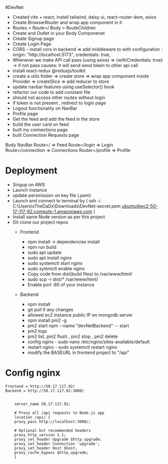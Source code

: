 #DevNet

- Created vite + react, install tailwind, daisy ui, react-router-dom, axios
- Create BrowserRouter and wrap app component in it
- Routes > Route=/ Body > RouteChildren
- Create and Outlet in your Body Componenet
- Create Signup page
- Create Login Page
- CORS - install cors in backend => add middleware to with configuration : origin: "http://localhost:5173", credentials: true, 
- Whenever we make API call pass (using axios) => {withCredentials: true}   -> if not pass causes: it will send send token to other api call
- install react-redux @reduxjs/toolkit
- create a utils folder => create store => wrap app component inside Provider => createSlice => add reducer to store
- update navbar features using useSelector() hook
- refactor our code to add constant file 
- should not access other routes without login
- if token is not present , redirect to login page
- Logout functionality on NavBar
- Profile page
- Get the feed and add the feed in the store
- build the user card on feed
- built my connections page
- built Connection Requests page









Body
    NavBar
    Route=/ => Feed 
    Route=/login => Login  
    Route=/connection => Connections
    Router=/profile => Profile





# Deployment

- Singup on AWS
- Launch instance
- update persmission on key file (.pem)
- Launch and connect to terminal by ( ssh -i C:\Users\xTheDaDx\Downloads\DevNet-secret.pem ubuntu@ec2-50-17-117-92.compute-1.amazonaws.com )
- Install same Node version as per this project
- Git clone our project repos
    - Frontend 
        - npm install -> dependencies install
        - npm run build
        - sudo apt update 
        - sudo apt install nginx  
        - sudo systemctl start nginx
        - sudo sytemctl enable nginx
        - Copy code from dist(build files) to /var/www/html/
        - sudo scp -r dist/* /var/www/html/
        - Enable port :80 of your instance

    - Backend 
        - npm install 
        - git pull if any changes
        - allowed ec2 instance public IP on mongodb server
        - npm install pm2 -g
        - pm2 start npm --name "devNetBackend" -- start
        - pm2 logs
        - pm2 list, pm2 flush <name> , pm2 stop <name>, pm2 delete <name>
        - config nginx - sudo nano /etc/nginx/sites-available/default
        - restart nginx - sudo systemctl restart nginx
        - modify the BASEURL in frontend project to "/api"

# Config nginx    

    Frontend = http://50.17.117.92/
    Backend = http://50.17.117.92:3000/


        server_name 50.17.117.92;

        # Proxy all /api requests to Node.js app
        location /api/ {
        proxy_pass http://localhost:3000/;

        # Optional but recommended headers
        proxy_http_version 1.1;
        proxy_set_header Upgrade $http_upgrade;
        proxy_set_header Connection 'upgrade';
        proxy_set_header Host $host;
        proxy_cache_bypass $http_upgrade;
        }